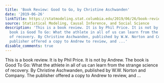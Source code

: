 ```yaml
---
title: 'Book Review: Good to Go, by Christine Aschwanden'
date: '2019-06-26'
linkTitle: https://statmodeling.stat.columbia.edu/2019/06/26/book-review-good-to-go-by-christine-aschwanden/
source: Statistical Modeling, Causal Inference, and Social Science
description: 'This is a book review. It is by Phil Price. It is not by Andrew. The
  book is Good To Go: What the athlete in all of us can learn from the strange science
  of recovery. By Christine Aschwanden, published by W.W. Norton and Company. The
  publisher offered a copy to Andrew to review, and ...'
disable_comments: true
---
```

This is a book review. It is by Phil Price. It is not by Andrew. The book is Good To Go: What the athlete in all of us can learn from the strange science of recovery. By Christine Aschwanden, published by W.W. Norton and Company. The publisher offered a copy to Andrew to review, and ...